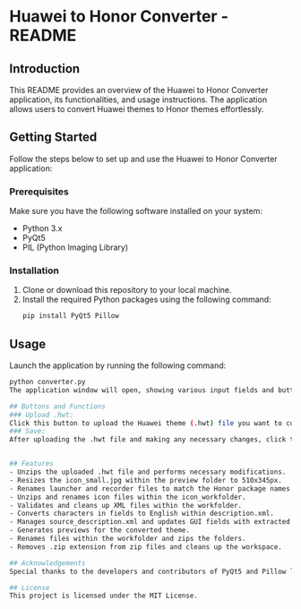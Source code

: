 # Huawei to Honor Converter - README

## Introduction
This README provides an overview of the Huawei to Honor Converter application, its functionalities, and usage instructions. The application allows users to convert Huawei themes to Honor themes effortlessly.

## Getting Started
Follow the steps below to set up and use the Huawei to Honor Converter application:

### Prerequisites
Make sure you have the following software installed on your system:
- Python 3.x
- PyQt5
- PIL (Python Imaging Library)

### Installation
1. Clone or download this repository to your local machine.
2. Install the required Python packages using the following command:
   ```bash
   pip install PyQt5 Pillow

## Usage
Launch the application by running the following command:
 ```bash
python converter.py
The application window will open, showing various input fields and buttons.

## Buttons and Functions
### Upload .hwt:
Click this button to upload the Huawei theme (.hwt) file you want to convert. The application will process the file and display the progress in the text area.
### Save:
After uploading the .hwt file and making any necessary changes, click this button to save the converted Honor theme (.hwt) file. The application will prompt you to provide the required details, such as title, designer, version, and brief info, before saving.


## Features
- Unzips the uploaded .hwt file and performs necessary modifications.
- Resizes the icon_small.jpg within the preview folder to 510x345px.
- Renames launcher and recorder files to match the Honor package names.
- Unzips and renames icon files within the icon_workfolder.
- Validates and cleans up XML files within the workfolder.
- Converts characters in fields to English within description.xml.
- Manages source_description.xml and updates GUI fields with extracted values.
- Generates previews for the converted theme.
- Renames files within the workfolder and zips the folders.
- Removes .zip extension from zip files and cleans up the workspace.

## Acknowledgements
Special thanks to the developers and contributors of PyQt5 and Pillow libraries for enabling the creation of this application.

## License
This project is licensed under the MIT License.

